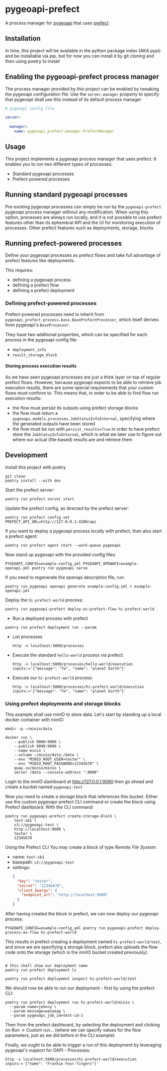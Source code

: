 # pygeoapi-prefect

A process manager for [pygeoapi] that uses [prefect].


[pygeoapi]: https://pygeoapi.io/
[prefect]: https://www.prefect.io/


## Installation

In time, this project will be available in the python package index (AKA pypi) and be installable via pip, but for
now you can install it by git cloning and then using poetry to install


## Enabling the pygeoapi-prefect process manager

The process manager provided by this project can be enabled by tweaking the pygeoapi configuration file. Use the
`server.manager` property to specify that pygeoapi shall use this instead of its default process manager

```yaml
# pygeoapi config file

server:
  ...
  manager:
    name: pygeoapi_prefect.manager.PrefectManager
```


## Usage

This project implements a pygeoapi process manager that uses prefect. It enables you to run two different types of
processes:

- Standard pygeoapi processes
- Prefect-powered processes


## Running standard pygeoapi processes

Pre-existing pygeoapi processes can simply be run by the `pygeoapi-prefect` pygeoapi process manager without any
modification. When using this option, processes are always run locally, and it is not possible to use prefect features
other than its ephemeral API and the UI for monitoring execution of processes. Other prefect features such as
deployments, storage, blocks


## Running prefect-powered processes

Define your pygeoapi processes as prefect flows and take full advantage of prefect features like deployments.

This requires:

- defining a pygeoapi process
- defining a prefect flow
- defining a prefect deployment

### Defining prefect-powered processes

Prefect-powered processes need to inherit from `pygeoapi_prefect.process.base.BasePrefectProcessor`, which itself
derives from pygeoapi's `BaseProcessor`.

They have two additional properties, which can be specified for each process in the pygeoapi config file:

- `deployment_info`
- `result_storage_block`


#### Storing process execution results

As we have seen pygeoapi processes are just a think layer on top of regular prefect flows. However, because pygeoapi
expects to be able to retrieve job execution results, there are some special requirements that your custom flows must
conform to. This means that, in order to be able to find flow run execution results:

- the flow must persist its outputs using prefect storage blocks
- the flow must return a `pygeoapi.models.processes.JobStatusInfoInternal`, specifying where the generated outputs have
  been stored
- the flow must be run with `persist_results=True` in order to have prefect store the `JobStatusInfoInternal`, which
  is what we later use to figure out where our actual (file-based) results are and retrieve them




## Development

Install this project with poetry

```shell
git clone
poetry install --with dev
```

Start the prefect server:

```shell
poetry run prefect server start
```

Update the prefect config, as directed by the prefect server:

```shell
poetry run prefect config set PREFECT_API_URL=http://127.0.0.1:4200/api
```

If you want to deploy a pygeoapi process locally with prefect, then also start a prefect agent:

```shell
poetry run prefect agent start --work-queue pygeoapi
```

Now stand up pygeoapi with the provided config files:

```shell
PYGEOAPI_CONFIG=example-config.yml PYGEOAPI_OPENAPI=example-openapi.yml poetry run pygeoapi serve
```

If you need to regenerate the openapi description file, run:

```shell
poetry run pygeoapi openapi generate example-config.yml > example-openapi.yml
```

Deploy the `hi-prefect-world` process:

```shell
poetry run pygeoapi-prefect deploy-as-prefect-flow hi-prefect-world
```

- Run a deployed process with prefect

```shell
poetry run prefect deployment run --param
```


- List processes

  ```shell
  http -v localhost:5000/processes
  ```

- Execute the standard `hello-world` process via prefect:

  ```shell
  http -v localhost:5000/processes/hello-world/execution inputs:='{"message": "Yo", "name": "planet Earth"}'
  ```

- Execute our `hi-prefect-world` process:

  ```shell
  http -v localhost:5000/processes/hi-prefect-world/execution inputs:='{"message": "Yo", "name": "planet Earth"}'
  ```


### Using prefect deployments and storage blocks

This example shall use minIO to store data. Let's start by standing up a local docker container with minIO:

```shell
mkdir -p ~/minio/data

docker run \
    --publish 9000:9000 \
    --publish 9090:9090 \
    --name minio \
    --volume ~/minio/data:/data \
    --env "MINIO_ROOT_USER=tester" \
    --env "MINIO_ROOT_PASSWORD=12345678" \
    quay.io/minio/minio \
    server /data --console-address ":9090"
```

Login to the minIO dashboard at http://127.0.0.1:9090 then go ahead and create a bucket named `pygeoapi-test`

Now you need to create a storage block that references this bucket. Either use the custom pygeoapi-prefect CLI command
or create the block using Prefect dashboard. With the CLI command:

```shell
poetry run pygeoapi-prefect create-storage-block \
    test-sb1 \
    s3://pygeoapi-test \
    http://localhost:9000 \
    tester \
    12345678
```

Using the Prefect CLI You may create a block of type *Remote File System*:

- name: `test-sb1`
- basepath: `s3://pygeoapi-test`
- settings:
  ```json
  {
    "key": "tester",
    "secret": "12345678",
    "client_kwargs": {
      "endpoint_url": "http://localhost:9000"
    }
  }
  ```

After having created the block in prefect, we can now deploy our pygeoapi process:

```shell
PYGEOAPI_CONFIG=example-config.yml poetry run pygeoapi-prefect deploy-process-as-flow hi-prefect-world
```

This results in prefect creating a deployment named `hi-prefect-world/test`, and since we are specifying a storage
block, prefect also uploads the flow code onto the storage (which is the minIO bucket created previously).

```shell

# this shall show our deployment name
poetry run prefect deployment ls

poetry run prefect deployment inspect hi-prefect-world/test
```

We should now be able to run our deployment - first by using the prefect CLI:

```shell
poetry run prefect deployment run hi-prefect-world/minio \
  --param name=johnny \
  --param message=wazaaap \
  --param pygeoapi_job_id=test-id-1
```

Then from the prefect dashboard, by selecting the deployment and clicking on _Run -> Custom run..._ (where we can
specify values for the flow parameters, just as we did before in the CLI example)

Finally, we ought to be able to trigger a run of this deployment by leveraging pygeoapi's support for OAPI - Processes:

```shell
http -v localhost:5000/processes/hi-prefect-world/execution inputs:='{"name": "Frankie Four-fingers"}'
```
